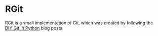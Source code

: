 # RGit

RGit is a small implementation of Git, which was created by following the [DIY Git in Python](https://www.leshenko.net/p/ugit/) blog posts. 
